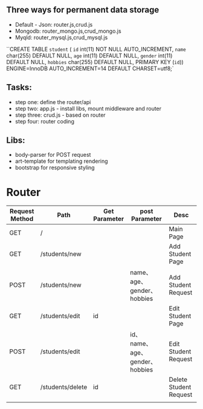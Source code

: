 ## Three ways for permanent data storage
- Default - Json: router.js,crud.js
- Mongodb: router_mongo.js,crud_mongo.js
- Myqld: router_mysql.js,crud_mysql.js 

``CREATE TABLE `student` (
   `id` int(11) NOT NULL AUTO_INCREMENT,
   `name` char(255) DEFAULT NULL,
   `age` int(11) DEFAULT NULL,
   `gender` int(11) DEFAULT NULL,
   `hobbies` char(255) DEFAULT NULL,
    PRIMARY KEY (`id`)) ENGINE=InnoDB AUTO_INCREMENT=14 DEFAULT CHARSET=utf8;`

## Tasks:
- step one: define the router/api
- step two: app.js - install libs, mount middleware and router
- step three: crud.js - based on router
- step four:  router coding

## Libs:
- body-parser for POST request
- art-template for templating rendering
- bootstrap for responsive styling




# Router

| Request Method | Path             | Get Parameter | post Parameter                 | Desc                   |
| -------------- | ---------------- | ------------- | ------------------------------ | ---------------------- |
| GET            | /       |               |                                | Main Page              |
| GET            | /students/new    |               |                                | Add Student Page       |
| POST           | /students/new     |               | name、age、gender、hobbies     | Add Student Request    |
| GET            | /students/edit   | id            |                                | Edit Student Page      |
| POST           | /students/edit    |               | id、name、age、gender、hobbies | Edit Student Request   |
| GET            | /students/delete | id            |                                | Delete Student Request |
|                |                  |               |                                |                        |
